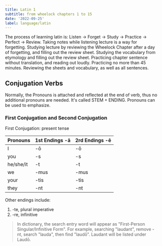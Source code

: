 ```yaml
---
title: Latin 1
subtitle: from wheelock chapters 1 to 15
date: '2022-09-25'
label: language/latin
---
```


<p class="intro">
The process of learning latin is: Listen -> Forget -> Study -> Practice -> Perfect -> Review.
Taking notes while listening lecture is a way for forgetting.
Studying lecture by reviewing the Wheelock Chapter after a day of forgetting, and filling out the review sheet.
Studying the vocabulary from etymology and filling out the review sheet.
Practicing chapter sentence without translation, and reading out loudly.
Practicing no more than 45 minutes.
Reviewing the sheets and vocabulary, as well as all sentences.
</p>

## Conjugation Verbs

Normally, the Pronouns is attached and reflected at the end of verb, thus no additional pronouns are needed.
It's called STEM + ENDING. Pronouns can be used to emphasize. 

### First Conjugation and Second Conjugation

First Conjugation: present tense 


| Pronouns  | 1st Endings -ā | 2rd Endings -ē |
|-----------|----------------|----------------|
| I         | -ō             | -ō             |
| you       | -s             | -s             |
| he/she/it | -t             | -t             |
| we        | -mus           | -mus           |
| your      | -tis           | -tis           |
| they      | -nt            | -nt            |

Other endings include:
1. -te, plural imperative
2. -re, infinitive

> In dictionary, the search entry word will appear as "First-Person Singular/Infinitive Form".
> For example, searching "laudant", remove -nt, search "lauda", then find "laudō". Laudant will be listed under Laudō.